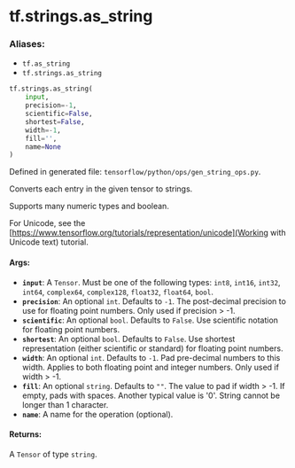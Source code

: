 <div itemscope itemtype="http://developers.google.com/ReferenceObject">
<meta itemprop="name" content="tf.strings.as_string" />
<meta itemprop="path" content="Stable" />
</div>

# tf.strings.as_string

### Aliases:

* `tf.as_string`
* `tf.strings.as_string`

``` python
tf.strings.as_string(
    input,
    precision=-1,
    scientific=False,
    shortest=False,
    width=-1,
    fill='',
    name=None
)
```



Defined in generated file: `tensorflow/python/ops/gen_string_ops.py`.

Converts each entry in the given tensor to strings.

Supports many numeric types and boolean.

For Unicode, see the
[https://www.tensorflow.org/tutorials/representation/unicode](Working with Unicode text)
tutorial.

#### Args:

* <b>`input`</b>: A `Tensor`. Must be one of the following types: `int8`, `int16`, `int32`, `int64`, `complex64`, `complex128`, `float32`, `float64`, `bool`.
* <b>`precision`</b>: An optional `int`. Defaults to `-1`.
    The post-decimal precision to use for floating point numbers.
    Only used if precision > -1.
* <b>`scientific`</b>: An optional `bool`. Defaults to `False`.
    Use scientific notation for floating point numbers.
* <b>`shortest`</b>: An optional `bool`. Defaults to `False`.
    Use shortest representation (either scientific or standard) for
    floating point numbers.
* <b>`width`</b>: An optional `int`. Defaults to `-1`.
    Pad pre-decimal numbers to this width.
    Applies to both floating point and integer numbers.
    Only used if width > -1.
* <b>`fill`</b>: An optional `string`. Defaults to `""`.
    The value to pad if width > -1.  If empty, pads with spaces.
    Another typical value is '0'.  String cannot be longer than 1 character.
* <b>`name`</b>: A name for the operation (optional).


#### Returns:

A `Tensor` of type `string`.